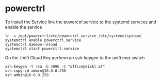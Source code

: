 # powerctrl

To install the Service link the powerctrl.service to the systemd services and enable the service 

```
ln -s /opt/powerctrl/etc/powerctrl.service /etc/systemd/system/
systemctrl enable powerctrl.service
systemctrl daemon-reload
systemctrl start powerctrl.service
```
On the Unifi Cloud Key perform an ssh-keygen to the unifi msx switch
```
ssh-keygen -t rsa -b 4096 -C "office@sickl.at"
ssh-copy-id admin@10.0.0.250
ssh admin@10.0.0.250
```
